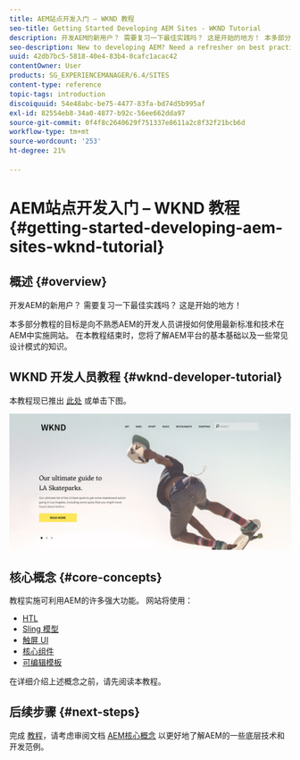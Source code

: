 ```yaml
---
title: AEM站点开发入门 – WKND 教程
seo-title: Getting Started Developing AEM Sites - WKND Tutorial
description: 开发AEM的新用户？ 需要复习一下最佳实践吗？ 这是开始的地方！ 本多部分教程的目标是向不熟悉AEM的开发人员讲授如何使用最新标准和技术在AEM中实施网站。
seo-description: New to developing AEM? Need a refresher on best practices? This is the place to start! The goal for this multi-part tutorial is to teach a developer who is new to AEM how to implement a website in AEM using the latest standards and technologies.
uuid: 42db7bc5-5818-40e4-83b4-0cafc1acac42
contentOwner: User
products: SG_EXPERIENCEMANAGER/6.4/SITES
content-type: reference
topic-tags: introduction
discoiquuid: 54e48abc-be75-4477-83fa-bd74d5b995af
exl-id: 82554eb8-34a0-4877-b92c-56ee662dda97
source-git-commit: 0f4f8c2640629f751337e8611a2c8f32f21bcb6d
workflow-type: tm+mt
source-wordcount: '253'
ht-degree: 21%

---
```


# AEM站点开发入门 – WKND 教程{#getting-started-developing-aem-sites-wknd-tutorial}

## 概述 {#overview}

开发AEM的新用户？ 需要复习一下最佳实践吗？ 这是开始的地方！

本多部分教程的目标是向不熟悉AEM的开发人员讲授如何使用最新标准和技术在AEM中实施网站。 在本教程结束时，您将了解AEM平台的基本基础以及一些常见设计模式的知识。

## WKND 开发人员教程 {#wknd-developer-tutorial}

本教程现已推出 [此处](https://experienceleague.adobe.com/docs/experience-manager-learn/getting-started-wknd-tutorial-develop/overview.html?lang=zh-Hans) 或单击下图。

[![点击图像](assets/screen_shot_2018-11-23at152453.png)](https://experienceleague.adobe.com/docs/experience-manager-learn/getting-started-wknd-tutorial-develop/overview.html)

## 核心概念 {#core-concepts}

教程实施可利用AEM的许多强大功能。 网站将使用：

* [HTL](https://helpx.adobe.com/experience-manager/htl/user-guide.html)
* [Sling 模型](https://sling.apache.org/documentation/bundles/models.html)
* [触屏 UI](/help/sites-developing/touch-ui-concepts.md)
* [核心组件](https://experienceleague.adobe.com/docs/experience-manager-core-components/using/introduction.html?lang=zh-Hans)
* [可编辑模板](/help/sites-developing/page-templates-editable.md)

在详细介绍上述概念之前，请先阅读本教程。

## 后续步骤 {#next-steps}

完成 [教程](https://helpx.adobe.com/experience-manager/kt/sites/using/getting-started-wknd-tutorial-develop.html)，请考虑审阅文档 [AEM核心概念](/help/sites-developing/the-basics.md) 以更好地了解AEM的一些底层技术和开发范例。
